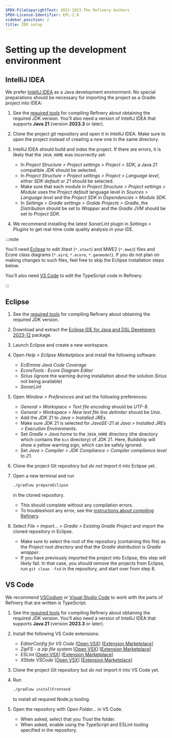 ```yaml
---
SPDX-FileCopyrightText: 2021-2023 The Refinery Authors
SPDX-License-Identifier: EPL-2.0
sidebar_position: 2
title: IDE setup
---
```


# Setting up the development environment

## IntelliJ IDEA

We prefer [IntelliJ IDEA](https://www.jetbrains.com/idea/) as a Java development environment.
No special preparations should be necessary for importing the project as a Gradle project into IDEA:

1. See the [required tools](/develop/contributing#required-tools) for compiling Refinery about obtaining the required JDK version. You'll also need a version of IntelliJ IDEA that supports **Java 21** (version **2023.3** or later).

2. Clone the project git repository and open it in IntelliJ IDEA. Make sure to _open_ the project instead of creating a _new_ one in the same directory.

3. IntelliJ IDEA should build and index the project. If there are errors, it is likely that the `JAVA_HOME` was incorrectly set:
    * In _Project Structure > Project settings > Project > SDK_, a Java 21 compatible JDK should be selected.
    * In _Project Structure > Project settings > Project > Language level_, either _SDK default_ or _21_ should be selected.
    * Make sure that each module in _Project Structure > Project settings > Module_ uses the _Project default_ language level in _Sources > Language level_ and the _Project SDK_ in _Dependencies > Module SDK._
    * In _Settings > Gradle settings > Gralde Projects > Gradle_, the _Distribution_ should be set to _Wrapper_ and the _Gradle JVM_ should be set to _Project SDK._

4. We recommend installing the latest _SonarLint_ plugin in _Settings > Plugins_ to get real-time code quality analysis in your IDE.

:::note

You'll need [Eclipse](#eclipse) to edit Xtext (`*.xtext`) and MWE2 (`*.mwe2`) files and Ecore class diagrams (`*.aird`, `*.ecore`, `*.genmodel`).
If you do not plan on making changes to such files, feel free to skip the Eclipse installation steps below.

You'll also need [VS Code](#vs-code) to edit the TypeScript code in Refinery.

:::

## Eclipse

1. See the [required tools](/develop/contributing#required-tools) for compiling Refinery about obtaining the required JDK version.

2. Download and extract the [Eclipse IDE for Java and DSL Developers 2023-12](https://www.eclipse.org/downloads/packages/release/2023-12/r/eclipse-ide-java-and-dsl-developers) package.

3. Launch Eclipse and create a new workspace.

4. Open _Help > Eclipse Marketplace_ and install the following software:
    * _EclEmma Java Code Coverage_
    * _EcoreTools : Ecore Diagram Editor_
    * _Sirius_ (ignore the warning during installation about the solution _Sirius_ not being available)
    * _SonarLint_

5. Open _Window > Preferences_ and set the following preferences:
    * _General > Workspace > Text file encoding_ should be _UTF-8_.
    * _General > Workspace > New text file line delimiter_ should be _Unix_.
    * Add the JDK 21 to _Java > Installed JREs_.
    * Make sure JDK 21 is selected for _JavaSE-21_ at _Java > Installed JREs > Execution Environments_.
    * Set _Gradle > Java home_ to the `JAVA_HOME` directory (the directory which contains the `bin` directory) of JDK 21. Here, Buildship will show a yellow warning sign, which can be safely ignored.
    * Set _Java > Compiler > JDK Compliance > Compiler compliance level_ to _21_.

6. Clone the project Git repository but _do not_ import it into Eclipse yet.

7. Open a new terminal and run
    ```bash posix2windows
    ./gradlew prepareEclipse
    ```
    in the cloned repository.
    * This should complete without any compilation errors.
    * To troubleshoot any error, see the [instructions about compiling Refinery](/develop/contributing#compiling).

8. Select _File > Import... > Gradle > Existing Gradle Project_ and import the cloned repository in Eclipse.
    * Make sure to select the root of the repository (containing this file) as the _Project root directory_ and that the _Gradle distribution_ is _Gradle wrapper_.
    * If you have previously imported the project into Eclipse, this step will likely fail. In that case, you should remove the projects from Eclipse, run `git clean -fxd` in the repository, and start over from step 8.

## VS Code

We recommend [VSCodium](https://github.com/VSCodium/vscodium) or [Visual Studio Code](https://code.visualstudio.com/) to work with the parts of Refinery that are written is TypeScript.

1. See the [required tools](/develop/contributing#required-tools) for compiling Refinery about obtaining the required JDK version. You'll also need a version of IntelliJ IDEA that supports **Java 21** (version **2023.3** or later).

2. Install the following VS Code extensions:
    * _EditorConfig for VS Code_ [[Open VSX](https://open-vsx.org/extension/EditorConfig/EditorConfig)] [[Extension Marketplace](https://marketplace.visualstudio.com/items?itemName=EditorConfig.EditorConfig)]
    * _ZipFS - a zip file system_ [[Open VSX](https://open-vsx.org/extension/arcanis/vscode-zipfs)] [[Extension Marketplace](https://marketplace.visualstudio.com/items?itemName=arcanis.vscode-zipfs)]
    * _ESLint_ [[Open VSX](https://open-vsx.org/extension/dbaeumer/vscode-eslint)] [[Extension Marketplace](https://marketplace.visualstudio.com/items?itemName=dbaeumer.vscode-eslint)]
    * _XState VSCode_ [[Open VSX](https://open-vsx.org/extension/statelyai/stately-vscode)] [[Extension Marketplace](https://marketplace.visualstudio.com/items?itemName=statelyai.stately-vscode)]

3. Clone the project Git repository but _do not_ import it into VS Code yet.

4. Run
    ```bash posix2windows
    ./gradlew installFrontend
    ```
    to install all required Node.js tooling.

5. Open the repository with _Open Folder&hellip;_ in VS Code.
    * When asked, select that you _Trust_ the folder.
    * When asked, enable using the TypeScript and ESLint tooling specified in the repository.
